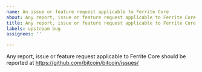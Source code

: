 ```yaml
---
name: An issue or feature request applicable to Ferrite Core
about: Any report, issue or feature request applicable to Ferrite Core should be reported at https://github.com/koh-gt/ferrite-core/issues/
title: Any report, issue or feature request applicable to Ferrite Core should be reported at https://github.com/koh-gt/ferrite-core/issues/
labels: upstream bug
assignees: ''

---
```


Any report, issue or feature request applicable to Ferrite Core should be reported at
https://github.com/bitcoin/bitcoin/issues/
